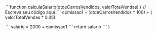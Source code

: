 ˋˋˋfunction calculaSalario(qtdeCarrosVendidos, valorTotalVendas) {
    // Escreva seu código aqui
  ˋˋˋ  comissao1 = (qtdeCarrosVendidos * 100) + ( valorTotalVendas * 0.05)
   
  ˋˋˋ  salario = 2000 + comissao1 
  ˋˋˋ  return salario 
 ˋˋˋ  }
